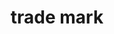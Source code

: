 ---
layout: symbols
title: trade mark
emoji: trade_mark
permalink: ™.html
image: assets/img/3moji/trade_mark.png
---